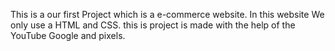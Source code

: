This is a our first Project which is a e-commerce website.
In this website We only use a HTML and CSS.
this is project is made with the help of the YouTube Google and pixels.
